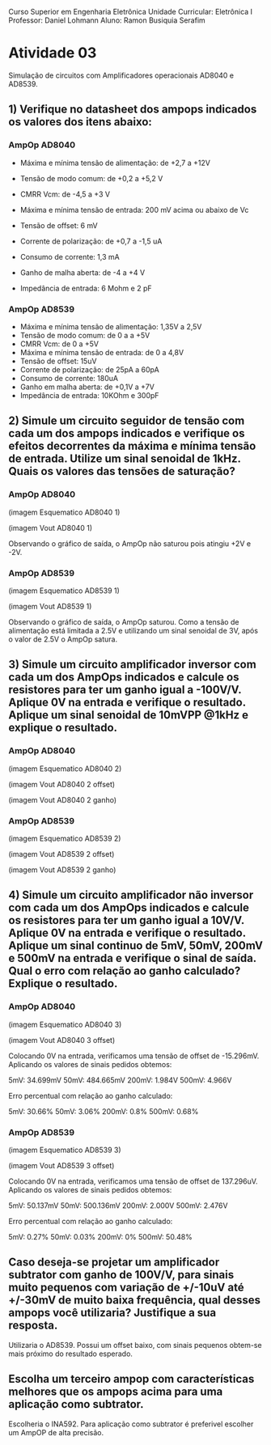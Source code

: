 Curso Superior em Engenharia Eletrônica 
Unidade Curricular: Eletrônica I
Professor: Daniel Lohmann
Aluno: Ramon Busiquia Serafim

# Atividade 03



Simulação de circuitos com Amplificadores operacionais AD8040 e AD8539.



## 1) Verifique no datasheet dos ampops indicados os valores dos itens abaixo:



### AmpOp AD8040

- Máxima e mínima tensão de alimentação: de +2,7 a +12V

- Tensão de modo comum: de +0,2 a +5,2 V 

- CMRR Vcm: de -4,5 a +3 V 

- Máxima e mínima tensão de entrada: 200 mV acima ou abaixo de Vc

- Tensão de offset: 6 mV 

- Corrente de polarização: de +0,7 a -1,5 uA

- Consumo de corrente: 1,3 mA 

- Ganho de malha aberta: de -4 a +4 V

- Impedância de entrada: 6 Mohm e 2 pF



### AmpOp AD8539

- Máxima e mínima tensão de alimentação: 1,35V a 2,5V
- Tensão de modo comum: de 0 a a +5V
- CMRR Vcm: de 0 a +5V
- Máxima e mínima tensão de entrada: de 0 a 4,8V
- Tensão de offset: 15uV
- Corrente de polarização: de 25pA a 60pA
- Consumo de corrente: 180uA
- Ganho em malha aberta: de +0,1V a +7V
- Impedância de entrada: 10KOhm e 300pF



## 2) Simule um circuito seguidor de tensão com cada um dos ampops indicados e verifique os efeitos decorrentes da máxima e mínima tensão de entrada. Utilize um sinal senoidal de 1kHz. Quais os valores das tensões de saturação?



### AmpOp AD8040



(imagem Esquematico AD8040 1)



(imagem Vout AD8040 1)



Observando o gráfico de saída, o AmpOp não saturou pois atingiu +2V e -2V.



### AmpOp AD8539



(imagem Esquematico AD8539 1)



(imagem Vout AD8539 1)



Observando o gráfico de saída, o AmpOp saturou. Como a tensão de alimentação está limitada a 2.5V e utilizando um sinal senoidal de 3V, após o valor de 2.5V o AmpOp satura.



## 3) Simule um circuito amplificador inversor com cada um dos AmpOps indicados e calcule os resistores para ter um ganho igual a -100V/V. Aplique 0V na entrada e verifique o resultado. Aplique um sinal senoidal de 10mVPP @1kHz e explique o resultado.



### AmpOp AD8040



(imagem Esquematico AD8040 2)



(imagem Vout AD8040 2 offset)



(imagem Vout AD8040 2 ganho)



### AmpOp AD8539



(imagem Esquematico AD8539 2)



(imagem Vout AD8539 2 offset)



(imagem Vout AD8539 2 ganho)



## 4) Simule um circuito amplificador não inversor com cada um dos AmpOps indicados e calcule os resistores para ter um ganho igual a 10V/V. Aplique 0V na entrada e verifique o resultado. Aplique um sinal continuo de 5mV, 50mV, 200mV e 500mV na entrada e verifique o sinal de saída. Qual o erro com relação ao ganho calculado? Explique o resultado.



### AmpOp AD8040



(imagem Esquematico AD8040 3)



(imagem Vout AD8040 3 offset)



Colocando 0V na entrada, verificamos uma tensão de offset de -15.296mV. Aplicando os valores de sinais pedidos obtemos: 



5mV: 34.699mV
50mV: 484.665mV
200mV: 1.984V
500mV: 4.966V



Erro percentual com relação ao ganho calculado:



5mV: 30.66%
50mV: 3.06%
200mV: 0.8%
500mV: 0.68%

### AmpOp AD8539



(imagem Esquematico AD8539 3)



(imagem Vout AD8539 3 offset)



Colocando 0V na entrada, verificamos uma tensão de offset de 137.296uV. Aplicando os valores de sinais pedidos obtemos:



5mV: 50.137mV
50mV: 500.136mV
200mV: 2.000V
500mV: 2.476V



Erro percentual com relação ao ganho calculado:



5mV: 0.27%
50mV: 0.03%
200mV: 0% 
500mV: 50.48%



## Caso deseja-se projetar um amplificador subtrator com ganho de 100V/V, para sinais muito pequenos com variação de +/-10uV até +/-30mV de muito baixa frequência, qual desses ampops você utilizaria? Justifique a sua resposta. 



Utilizaria o AD8539. Possui um offset baixo, com sinais pequenos obtem-se mais próximo do resultado esperado.



## Escolha um terceiro ampop com características melhores que os ampops acima para uma aplicação como subtrator.



Escolheria o INA592. Para aplicação como subtrator é preferivel escolher um AmpOP de alta precisão.



